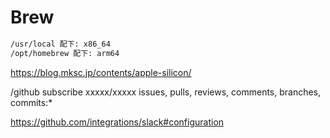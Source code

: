 # Brew

```sh
/usr/local 配下: x86_64
/opt/homebrew 配下: arm64
```

https://blog.mksc.jp/contents/apple-silicon/

/github subscribe xxxxx/xxxxx issues, pulls, reviews, comments, branches, commits:*

https://github.com/integrations/slack#configuration